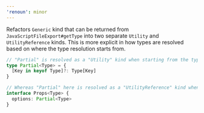 ```yaml
---
'renoun': minor
---
```


Refactors `Generic` kind that can be returned from `JavaScriptFileExport#getType` into two separate `Utility` and `UtilityReference` kinds. This is more explicit in how types are resolved based on where the type resolution starts from.

```ts
// "Partial" is resolved as a "Utility" kind when starting from the type alias
type Partial<Type> = {
  [Key in keyof Type]?: Type[Key]
}

// Whereas "Partial" here is resolved as a "UtilityReference" kind when resolved from within a type
interface Props<Type> {
  options: Partial<Type>
}
```
